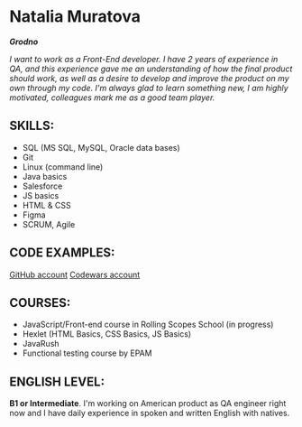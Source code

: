 # **Natalia Muratova**

***Grodno***



*I want to work as a Front-End developer. I have 2 years of experience in QA, and this experience gave me an understanding of how the final product should work, as well as a desire to develop and improve the product on my own through my code.*
*I'm always glad to learn something new, I am highly motivated, colleagues mark me as a good team player.*

## SKILLS:

- SQL (MS SQL, MySQL, Oracle data bases)
- Git
- Linux (command line)
- Java basics
- Salesforce
- JS basics
- HTML & CSS
- Figma
- SCRUM, Agile


## CODE EXAMPLES:

[GitHub account](https://github.com/Natymur)
[Codewars account](https://www.codewars.com/users/Natymur)

## COURSES:

* JavaScript/Front-end course in Rolling Scopes School (in progress)
* Hexlet (HTML Basics, CSS Basics, JS Basics)
* JavaRush
* Functional testing course by EPAM

## ENGLISH LEVEL:

**B1 or Intermediate**.
I'm working on American product as QA engineer right now and I have daily experience in spoken and written English with natives.